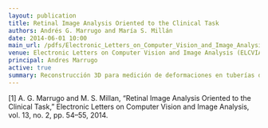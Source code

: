 ```yaml
---
layout: publication
title: Retinal Image Analysis Oriented to the Clinical Task
authors: Andrés G. Marrugo and María S. Millán
date: 2014-06-01 10:00
main_url: /pdfs/Electronic_Letters_on_Computer_Vision_and_Image_Analysis_Marrugo_2014.pdf
venue: Electronic Letters on Computer Vision and Image Analysis (ELCVIA)
principal: Andres Marrugo
active: true
summary: Reconstrucción 3D para medición de deformaciones en tuberías de oleoductos con abolladuras.
---
```


[1]	A. G. Marrugo and M. S. Millan, “Retinal Image Analysis Oriented to the Clinical Task,” Electronic Letters on Computer Vision and Image Analysis, vol. 13, no. 2, pp. 54–55, 2014.